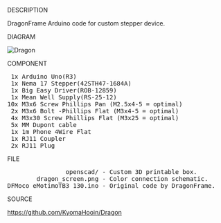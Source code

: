 
DESCRIPTION

DragonFrame Arduino code for custom stepper device.

DIAGRAM

![Dragon](https://github.com/KyomaHooin/Dragon/raw/master/dragon_screen.png "diagram")

COMPONENT
<pre>
 1x Arduino Uno(R3)
 1x Nema 17 Stepper(42STH47-1684A)
 1x Big Easy Driver(ROB-12859)
 1x Mean Well Supply(RS-25-12)
10x M3x6 Screw Phillips Pan (M2.5x4-5 = optimal)
 2x M3x6 Bolt -Phillips Flat (M3x4-5 = optimal)
 4x M3x30 Screw Phillips Flat (M3x25 = optimal)
 5x MM Dupont cable
 1x 1m Phone 4Wire Flat
 1x RJ11 Coupler
 2x RJ11 Plug
</pre>
FILE
<pre>
                openscad/ - Custom 3D printable box.
        dragon_screen.png - Color connection schematic.
DFMoco_eMotimoTB3_130.ino - Original code by DragonFrame.
</pre>
SOURCE

https://github.com/KyomaHooin/Dragon
